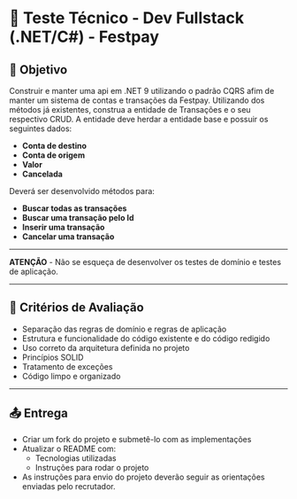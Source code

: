 # 🧪 Teste Técnico - Dev Fullstack (.NET/C#) - Festpay

## 🎯 Objetivo

Construir e manter uma api em .NET 9 utilizando o padrão CQRS afim de manter um sistema de contas e transações da Festpay. Utilizando dos métodos já existentes, construa a entidade de Transações e o seu respectivo CRUD.
A entidade deve herdar a entidade base e possuir os seguintes dados:

- **Conta de destino**
- **Conta de origem**
- **Valor**
- **Cancelada**

Deverá ser desenvolvido métodos para:

- **Buscar todas as transações**
- **Buscar uma transação pelo Id**
- **Inserir uma transação**
- **Cancelar uma transação**

---

**ATENÇÃO** - Não se esqueça de desenvolver os testes de domínio e testes de aplicação.

---

## 🧱 Critérios de Avaliação

- Separação das regras de domínio e regras de aplicação
- Estrutura e funcionalidade do código existente e do código redigido
- Uso correto da arquitetura definida no projeto
- Princípios SOLID
- Tratamento de exceções
- Código limpo e organizado

---

## 📤 Entrega

- Criar um fork do projeto e submetê-lo com as implementações
- Atualizar o README com:
  - Tecnologias utilizadas
  - Instruções para rodar o projeto
- As instruções para envio do projeto deverão seguir as orientações enviadas pelo recrutador.
